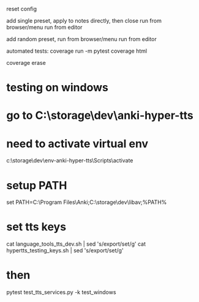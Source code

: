 reset config

add single preset,
apply to notes directly, then close
run from browser/menu
run from editor

add  random preset,
run from browser/menu
run from editor

automated tests:
coverage run -m pytest
coverage html

coverage erase

# testing on windows
# go to C:\storage\dev\anki-hyper-tts
# need to activate virtual env
c:\storage\dev\env-anki-hyper-tts\Scripts\activate
# setup PATH
set PATH=C:\Program Files\Anki;C:\storage\dev\libav;%PATH%
# set tts keys
cat language_tools_tts_dev.sh | sed 's/export/set/g'
cat hypertts_testing_keys.sh  | sed 's/export/set/g'
# then
pytest test_tts_services.py  -k test_windows
